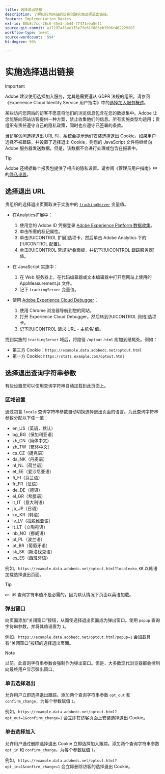 ```yaml
---
title: 选择退出链接
description: 了解如何为网站的访客创建实施选择退出链接。
feature: Implementation Basics
exl-id: 08b8c7cc-28c6-45e3-ab44-77471eea8ef1
source-git-commit: a17297af84e1f5e7fe61f886eb3906c462229087
workflow-type: tm+mt
source-wordcount: '594'
ht-degree: 99%

---
```


# 实施选择退出链接

>[!IMPORTANT]
>
>Adobe 建议使用选择加入服务，尤其是需要遵从 GDPR 法规的组织。请参阅《Experience Cloud Identity Service 用户指南》中的[选择加入服务概述](https://experienceleague.adobe.com/docs/id-service/using/implementation/opt-in-service/optin-overview.html?lang=zh-Hans)。

某些访问您网站的访客不愿意将他们的浏览信息包含在您的数据集中。Adobe 让您能够向网站访客提供一种方案，禁止收集他们的信息。所有实施类型均适用；贵组织有责任遵守自己的隐私政策，同时也应遵守已签署的条款。

当访客访问选择退出 URL 时，系统会提示他们安装选择退出 Cookie。如果用户选择不被跟踪，并设置了选择退出 Cookie，则您的 JavaScript 文件将继续向 Adobe 服务器发送数据。但是，该数据不会进行处理或包含在报表中。

>[!TIP]
>
>Adobe 还根据每个报表包提供了相应的隐私设置。请参阅《管理员用户指南》中的[隐私设置](/help/admin/admin/c-manage-report-suites/c-edit-report-suites/general/privacy-settings.md)。

## 选择退出 URL

贵组织的选择退出页面取决于实施中的 [`trackingServer`](../vars/config-vars/trackingserver.md) 变量值。

* 在Analytics扩展中：
   1. 使用您的 Adobe ID 凭据登录 [Adobe Experience Platform 数据收集](https://experience.adobe.com/data-collection)。
   1. 单击所需的标记属性。
   1. 单击[!UICONTROL 扩展]选项卡，然后单击 Adobe Analytics 下的[!UICONTROL 配置]。
   1. 单击[!UICONTROL 常规]折叠面板，并记下[!UICONTROL 跟踪服务器]值。

* 在 JavaScript 实施中：
   1. 在 Web 服务器上，在代码编辑器或文本编辑器中打开您网站上使用的 AppMeasurement.js 文件。
   1. 记下 `trackingServer` 变量值。

* 使用 [Adobe Experience Cloud Debugger](https://experienceleague.adobe.com/docs/debugger/using/experience-cloud-debugger.html?lang=zh-Hans)：
   1. 使用 Chrome 浏览器导航到您的网站。
   1. 打开 Experience Cloud Debugger，然后转到[!UICONTROL 网络]选项卡。
   1. 记下[!UICONTROL 请求 URL - 主机名]值。

找到实施的 `trackingServer` 域后，将路径 `/optout.html` 附加到结尾处。例如：

* 第三方 Cookie：`https://example.data.adobedc.net/optout.html`
* 第一方 Cookie: `https://stats.example.com/optout.html`

## 选择退出查询字符串参数

有些设置您可以使用查询字符串自动加载到此页面上。

### 区域设置

通过包含 `locale` 查询字符串参数自动切换选择退出页面的语言。为此查询字符串参数分配以下任一值：

* en_US（英语，默认）
* bg_BG（保加利亚语）
* zh_CN（简体中文）
* zh_TW（繁体中文）
* cs_CZ（捷克语）
* da_NK（丹麦语）
* nl_NL（荷兰语）
* et_EE（爱沙尼亚语）
* fi_FI（芬兰语）
* fr_FR（法语）
* de_DE（德语）
* el_GR（希腊语）
* it_IT（意大利语）
* jp_JP（日语）
* ko_KR（韩语）
* lv_LV（拉脱维亚语）
* lt_LT（立陶宛语）
* nb_NO（挪威语）
* pl_PL（波兰语）
* pt_BR（葡萄牙语）
* sk_SK（斯洛伐克语）
* es_ES（西班牙语）

例如，`https://example.data.adobedc.net/optout.html?locale=ko_KR` 以韩语加载选择退出页面。

>[!TIP]
>
>`en_US` 查询字符串值不是必需的，因为默认情况下页面以英语加载。

### 弹出窗口

向页面添加“关闭窗口”按钮，从而使选择退出页面成为弹出窗口。使用 `popup` 查询字符串参数，并将其值设置为 `1`。

例如，`https://example.data.adobedc.net/optout.html?popup=1` 会加载具有“关闭窗口”按钮的选择退出页面。

>[!NOTE]
>
>以前，此查询字符串参数会强制作为弹出窗口。但是，大多数现代浏览器都会控制向最终用户显示弹出窗口。

### 单击选择退出

允许用户立即选择退出跟踪。添加两个查询字符串参数 `opt_out` 和 `confirm_change`，为每个参数赋值 `1`。

例如，`https://example.data.adobedc.net/optout.html?opt_out=1&confirm_change=1` 会立即在访客页面上安装选择退出 Cookie。

### 单击选择加入

允许用户通过删除选择退出 Cookie 立即选择加入跟踪。添加两个查询字符串参数 `opt_in` 和 `confirm_change`，为每个参数赋值 `1`。

例如，`https://example.data.adobedc.net/optout.html?opt_in=1&confirm_change=1` 会立即删除访客的选择退出 Cookie。
